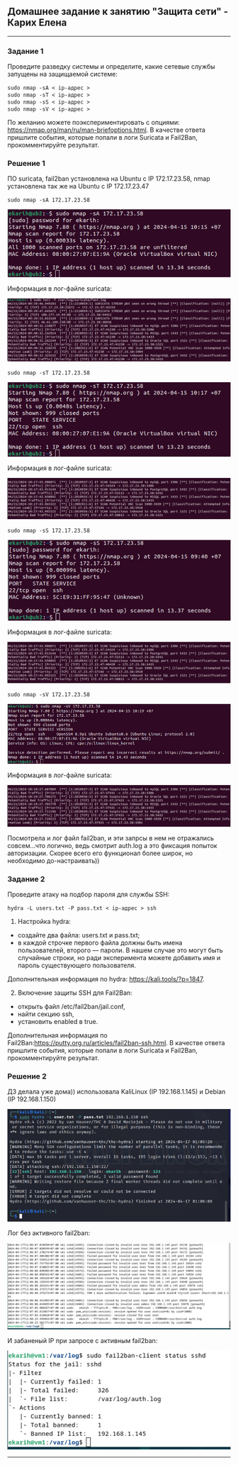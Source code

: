 ## Домашнее задание к занятию "Защита сети" - Карих Елена
---
### Задание 1

Проведите разведку системы и определите, какие сетевые службы запущены на защищаемой системе:

```
sudo nmap -sA < ip-адрес >
sudo nmap -sT < ip-адрес >
sudo nmap -sS < ip-адрес >
sudo nmap -sV < ip-адрес >
```

По желанию можете поэкспериментировать с опциями: https://nmap.org/man/ru/man-briefoptions.html.
В качестве ответа пришлите события, которые попали в логи Suricata и Fail2Ban, прокомментируйте результат.

### Решение 1

ПО suricata, fail2ban установлена на Ubuntu с IP 172.17.23.58, nmap установлена так же на Ubuntu с IP 172.17.23.47

```
sudo nmap -sA 172.17.23.58
```
![scrin](scrin1.png)

Информация в лог-файле suricata:

![scrin](scrin2.png)

``` 
sudo nmap -sT 172.17.23.58
```
![scrin](scrin3.png)

Информация в лог-файле suricata:

![scrin](scrin4.png)

``` 
sudo nmap -sS 172.17.23.58
```
![scrin](scrin5.png)

Информация в лог-файле suricata:

![scrin](scrin6.png)

``` 
sudo nmap -sV 172.17.23.58
```
![scrin](scrin7.png)

Информация в лог-файле suricata:

![scrin](scrin8.png)

Посмотрела и лог файл fail2ban, и эти запрсы в нем не отражались совсем...что логично, ведь смотрит auth.log а это фиксация попыток  авторизации. Скорее всего его функционал более широк, но необходимо до-настраивать))

### Задание 2

Проведите атаку на подбор пароля для службы SSH:

```
hydra -L users.txt -P pass.txt < ip-адрес > ssh
```
1. Настройка hydra:
- создайте два файла: users.txt и pass.txt;
- в каждой строчке первого файла должны быть имена пользователей, второго — пароли. В нашем случае это могут быть случайные строки, но ради эксперимента можете добавить имя и пароль существующего пользователя.

Дополнительная информация по hydra: https://kali.tools/?p=1847.

2. Включение защиты SSH для Fail2Ban:
-  открыть файл /etc/fail2ban/jail.conf,
-  найти секцию ssh,
-  установить enabled в true.

Дополнительная информация по Fail2Ban:https://putty.org.ru/articles/fail2ban-ssh.html.
В качестве ответа пришлите события, которые попали в логи Suricata и Fail2Ban, прокомментируйте результат.

### Решение 2

ДЗ делала уже дома)) использовала KaliLinux (IP 192.168.1.145) и Debian (IP 192.168.1.150)

![scrin](scrin21.png)

Лог без активного fail2ban:

![scrin](scrin22.png)

И забаненый IP при запросе с активным fail2ban:

![scrin](scrin23.png)

---
